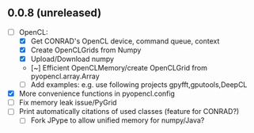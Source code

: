 
## 0.0.8 (unreleased)
* [ ]  OpenCL:
	* [x]  Get CONRAD's OpenCL device, command queue, context
	* [x]  Create OpenCLGrids from Numpy
 	* [x]  Upload/Download numpy
	* [~]  Efficient OpenCLMemory/create OpenCLGrid from pyopencl.array.Array
	* [ ]  Add examples: 
		e.g. use following projects gpyfft,gputools,DeepCL 
* [x]  More convenience functions in pyopencl.config
* [ ]  Fix memory leak issue/PyGrid
* [ ]  Print automatically citations of used classes (feature for CONRAD?)
	* [ ]  Fork JPype to allow unified memory for numpy/Java?
